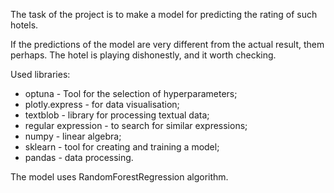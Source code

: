 The task of the project is to make a model for predicting the rating of such hotels.

If the predictions of the model are very different from the actual result, them perhaps. The hotel is playing dishonestly, and it worth checking.

Used libraries:

* optuna - Tool for the selection of hyperparameters;
* plotly.express - for data visualisation;
* textblob - library for processing textual data;
* regular expression - to search for similar expressions;
* numpy - linear algebra;
* sklearn - tool for creating and training a model;
* pandas - data processing.

The model uses RandomForestRegression algorithm.
